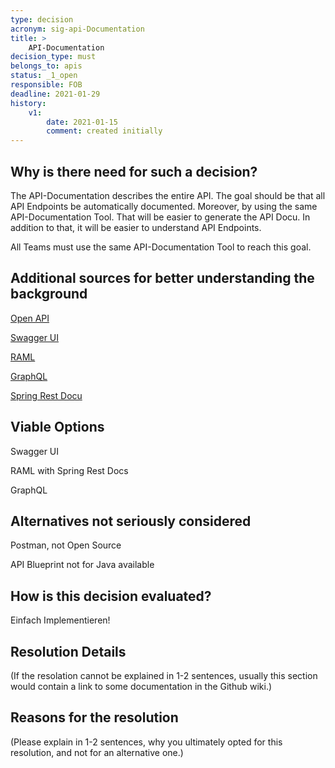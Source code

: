 ```yaml
---
type: decision
acronym: sig-api-Documentation 
title: >
    API-Documentation
decision_type: must
belongs_to: apis
status: _1_open
responsible: FOB
deadline: 2021-01-29
history:
    v1:
        date: 2021-01-15
        comment: created initially
---
```


## Why is there need for such a decision?
The API-Documentation describes the entire
API. The goal should be that all API Endpoints be automatically documented. Moreover, by using the same API-Documentation Tool. That will be easier to generate the API Docu.
In addition to that, it will be easier to understand API Endpoints.

All Teams must use the same API-Documentation Tool to reach this goal.

## Additional sources for better understanding the background

[Open API](https://entwickler.de/online/development/einstieg-in-openapi-v3-579830417.html)

[Swagger UI](https://swagger.io/tools/swagger-ui/)

[RAML](https://raml.org/)

[GraphQL](https://nordicapis.com/graphql-documentation-generators-explorers-and-tools/)

[Spring Rest Docu](https://spring.io/projects/spring-restdocs)

## Viable Options
Swagger UI

RAML with Spring Rest Docs

GraphQL

## Alternatives not seriously considered

Postman, not Open Source

API Blueprint not for Java available 

## How is this decision evaluated?

Einfach Implementieren!

 
## Resolution Details

(If the resolation cannot be explained in 1-2 sentences, usually this section would contain a link to some
documentation in the Github wiki.)


## Reasons for the resolution

(Please explain in 1-2 sentences, why you ultimately opted for this resolution, and not for an alternative one.)

